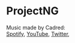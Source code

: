 # ProjectNG
 
Music made by Cadred:<br>
[Spotify](https://open.spotify.com/artist/0SPgkldLRPF6FRwngmfjpH?si=YdF6rNsiRxadMjtkpnSTtQ),
[YouTube](https://www.youtube.com/c/cadred),
[Twitter](https://twitter.com/cadredmusic),
